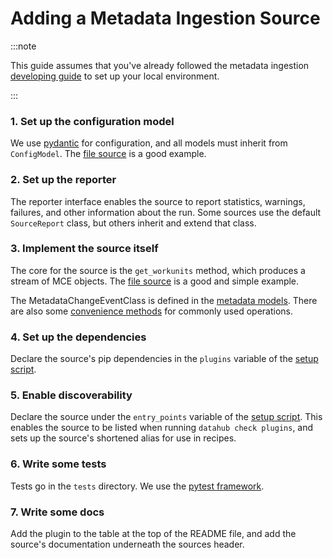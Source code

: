 # Adding a Metadata Ingestion Source

:::note

This guide assumes that you've already followed the metadata ingestion [developing guide](./developing.md) to set up your local environment.

:::

### 1. Set up the configuration model

We use [pydantic](https://pydantic-docs.helpmanual.io/) for configuration, and all models must inherit from `ConfigModel`. The [file source](./src/datahub/ingestion/source/mce_file.py) is a good example.

### 2. Set up the reporter

The reporter interface enables the source to report statistics, warnings, failures, and other information about the run. Some sources use the default `SourceReport` class, but others inherit and extend that class.

### 3. Implement the source itself

The core for the source is the `get_workunits` method, which produces a stream of MCE objects. The [file source](./src/datahub/ingestion/source/mce_file.py) is a good and simple example.

The MetadataChangeEventClass is defined in the [metadata models](./src/datahub/metadata/schema_classes.py). There are also some [convenience methods](./src/datahub/emitter/mce_builder.py) for commonly used operations.

### 4. Set up the dependencies

Declare the source's pip dependencies in the `plugins` variable of the [setup script](./setup.py).

### 5. Enable discoverability

Declare the source under the `entry_points` variable of the [setup script](./setup.py). This enables the source to be listed when running `datahub check plugins`, and sets up the source's shortened alias for use in recipes.

### 6. Write some tests

Tests go in the `tests` directory. We use the [pytest framework](https://pytest.org/).

### 7. Write some docs

Add the plugin to the table at the top of the README file, and add the source's documentation underneath the sources header.
